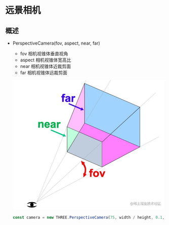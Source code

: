 # 远景相机

## 概述

+ PerspectiveCamera(fov, aspect, near, far)

  + fov 相机视锥体垂直视角
  + aspect 相机视锥体宽高比
  + near 相机视锥体近裁剪面
  + far 相机视锥体远裁剪面

  ![PerspectiveCamera](images/PerspectiveCamera.png)

  ```js
  const camera = new THREE.PerspectiveCamera(75, width / height, 0.1, 1000);
  ```
